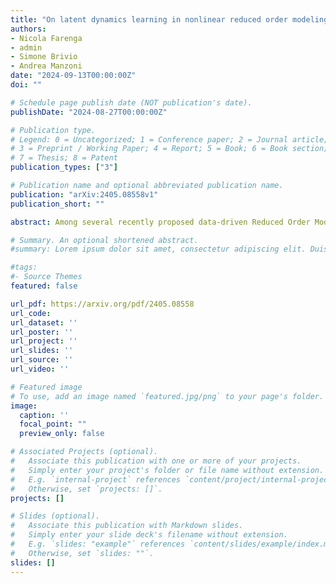 ```yaml
---
title: "On latent dynamics learning in nonlinear reduced order modeling"
authors:
- Nicola Farenga
- admin
- Simone Brivio
- Andrea Manzoni
date: "2024-09-13T00:00:00Z"
doi: ""

# Schedule page publish date (NOT publication's date).
publishDate: "2024-08-27T00:00:00Z"

# Publication type.
# Legend: 0 = Uncategorized; 1 = Conference paper; 2 = Journal article;
# 3 = Preprint / Working Paper; 4 = Report; 5 = Book; 6 = Book section;
# 7 = Thesis; 8 = Patent
publication_types: ["3"]

# Publication name and optional abbreviated publication name.
publication: "arXiv:2405.08558v1"
publication_short: ""

abstract: Among several recently proposed data-driven Reduced Order Models (ROMs), the coupling of Proper Orthogonal Decomposition (POD) and deep learning-based ROMs (DL-ROMs) has proved to be a successful strategy to construct non-intrusive, highly accurate, surrogates for the real time solution of parametric nonlinear time-dependent PDEs. Inexpensive to evaluate, POD-DL-ROMs are also relatively fast to train, thanks to their limited complexity. However, POD-DL-ROMs account for the physical laws governing the problem at hand only through the training data, that are usually obtained through a full order model (FOM) relying on a high-fidelity discretization of the underlying equations. Moreover, the accuracy of POD-DL-ROMs strongly depends on the amount of available data. In this paper, we consider a major extension of POD-DL-ROMs by enforcing the fulfillment of the governing physical laws in the training process – that is, by making them physics-informed – to compensate for possible scarce and/or unavailable data and improve the overall reliability. To do that, we first complement POD-DL-ROMs with a trunk net architecture, endowing them with the ability to compute the problem’s solution at every point in the spatial domain, and ultimately enabling a seamless computation of the physics-based loss by means of the strong continuous formulation. Then, we introduce an efficient training strategy that limits the notorious computational burden entailed by a physics-informed training phase. In particular, we take advantage of the few available data to develop a low-cost pre-training procedure; then, we fine-tune the architecture in order to further improve the prediction reliability. Accuracy and efficiency of the resulting pre-trained physics-informed DL-ROMs (PTPI-DL-ROMs) are then assessed on a set of test cases ranging from non-affinely parametrized advection-diffusion-reaction equations, to nonlinear problems like the Navier-Stokes equations for fluid flows.

# Summary. An optional shortened abstract.
#summary: Lorem ipsum dolor sit amet, consectetur adipiscing elit. Duis posuere tellus ac convallis placerat. Proin tincidunt magna sed ex sollicitudin condimentum.

#tags:
#- Source Themes
featured: false

url_pdf: https://arxiv.org/pdf/2405.08558
url_code:
url_dataset: ''
url_poster: ''
url_project: ''
url_slides: ''
url_source: ''
url_video: ''

# Featured image
# To use, add an image named `featured.jpg/png` to your page's folder. 
image:
  caption: ''
  focal_point: ""
  preview_only: false

# Associated Projects (optional).
#   Associate this publication with one or more of your projects.
#   Simply enter your project's folder or file name without extension.
#   E.g. `internal-project` references `content/project/internal-project/index.md`.
#   Otherwise, set `projects: []`.
projects: []

# Slides (optional).
#   Associate this publication with Markdown slides.
#   Simply enter your slide deck's filename without extension.
#   E.g. `slides: "example"` references `content/slides/example/index.md`.
#   Otherwise, set `slides: ""`.
slides: []
---
```


